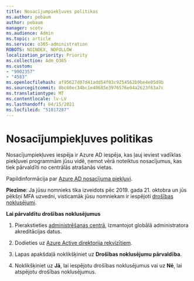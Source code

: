 ```yaml
---
title: Nosacījumpiekļuves politikas
ms.author: pebaum
author: pebaum
manager: scotv
ms.audience: Admin
ms.topic: article
ms.service: o365-administration
ROBOTS: NOINDEX, NOFOLLOW
localization_priority: Priority
ms.collection: Adm_O365
ms.custom:
- "9002357"
- "4583"
ms.openlocfilehash: af95627d07d41add54f03c9254562b9be4e05d9b
ms.sourcegitcommit: 8bc60ec34bc1e40685e3976576e04a2623f63a7c
ms.translationtype: MT
ms.contentlocale: lv-LV
ms.lasthandoff: 04/15/2021
ms.locfileid: "51817287"
---
```

# <a name="conditional-access-policies"></a>Nosacījumpiekļuves politikas

Nosacījumpiekļuves iespēja ir Azure AD iespēja, kas ļauj ieviest vadīklas piekļuvei programmām jūsu vidē, ņemot vērā noteiktus nosacījumus, kas tiek pārvaldīti no centrālās atrašanās vietas.

Papildinformācija par [Azure AD nosacījuma piekļuvi](https://docs.microsoft.com/azure/active-directory/conditional-access/).  

**Piezīme**: Ja jūsu nomnieks tika izveidots pēc 2019. gada 21. oktobra un jūs pēkšņi MFA uzvedni, visticamāk jūsu nomniekam ir iespējoti [drošības noklusējumi](https://aka.ms/securitydefaults).

**Lai pārvaldītu drošības noklusējumus**

1. Pierakstieties [administrēšanas centrā](https://go.microsoft.com/fwlink/p/?linkid=834822), izmantojot globālā administratora akreditācijas datus.

2. Dodieties uz [Azure Active direktorija rekvizītiem](https://portal.azure.com/#blade/Microsoft_AAD_IAM/ActiveDirectoryMenuBlade/Properties).

3. Lapas apakšdaļā noklikšķiniet uz **Drošības noklusējumu pārvaldība**.

4. Noklikšķiniet uz **Jā**, lai iespējotu drošības noklusējumus vai uz **Nē**, lai atspējotu drošības noklusējumus.
